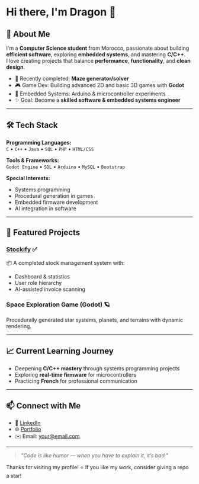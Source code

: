 # Hi there, I'm Dragon 👋

## 🚀 About Me
I'm a **Computer Science student** from Morocco, passionate about building **efficient software**, exploring **embedded systems**, and mastering **C/C++**.  
I love creating projects that balance **performance**, **functionality**, and **clean design**.

- 🎯 Recently completed: **Maze generator/solver**
- 🎮 Game Dev: Building advanced 2D and basic 3D games with **Godot**
- 🔌 Embedded Systems: Arduino & microcontroller experiments  
- ✨ Goal: Become a **skilled software & embedded systems engineer**

---

## 🛠️ Tech Stack

**Programming Languages:**  
`C` • `C++` • `Java` • `SQL` • `PHP` • `HTML/CSS`

**Tools & Frameworks:**  
`Godot Engine` • `SDL` • `Arduino` • `MySQL` • `Bootstrap`

**Special Interests:**  
- Systems programming  
- Procedural generation in games  
- Embedded firmware development  
- AI integration in software

---

## 📌 Featured Projects

### [Stockify](https://github.com/yourusername/Stockify) ✅
📦 A completed stock management system with:
- Dashboard & statistics  
- User role hierarchy  
- AI-assisted invoice scanning  

### Space Exploration Game (Godot) 🪐
Procedurally generated star systems, planets, and terrains with dynamic rendering.

---

## 📈 Current Learning Journey
- Deepening **C/C++ mastery** through systems programming projects  
- Exploring **real-time firmware** for microcontrollers  
- Practicing **French** for professional communication  

---

## 📫 Connect with Me
- 💼 [LinkedIn](https://linkedin.com/in/your-link)
- 🌐 [Portfolio](https://your-portfolio-link)
- ✉️ Email: your@email.com

---

> _"Code is like humor — when you have to explain it, it’s bad."_  

Thanks for visiting my profile! ⭐ If you like my work, consider giving a repo a star!
